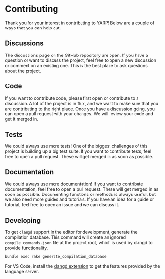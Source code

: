# Contributing

Thank you for your interest in contributing to YARP! Below are a couple of ways that you can help out.

## Discussions

The discussions page on the GitHub repository are open. If you have a question or want to discuss the project, feel free to open a new discussion or comment on an existing one. This is the best place to ask questions about the project.

## Code

If you want to contribute code, please first open or contribute to a discussion. A lot of the project is in flux, and we want to make sure that you are contributing to the right place. Once you have a discussion going, you can open a pull request with your changes. We will review your code and get it merged in.

## Tests

We could always use more tests! One of the biggest challenges of this project is building up a big test suite. If you want to contribute tests, feel free to open a pull request. These will get merged in as soon as possible.

## Documentation

We could always use more documentation! If you want to contribute documentation, feel free to open a pull request. These will get merged in as soon as possible. Documenting functions or methods is always useful, but we also need more guides and tutorials. If you have an idea for a guide or tutorial, feel free to open an issue and we can discuss it.

## Developing

To get `clangd` support in the editor for development, generate the compilation database. This command will
create an ignored `compile_commands.json` file at the project root, which is used by clangd to provide functionality.

```sh
bundle exec rake generate_compilation_database
```

For VS Code, install the [clangd extension](https://marketplace.visualstudio.com/items?itemName=llvm-vs-code-extensions.vscode-clangd) to get the features provided by the language server.
